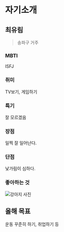 # 자기소개

## 최유림

> 송파구 거주

### MBTI

ISFJ

### 취미

TV보기, 게임하기

### 특기

잘 모르겠음

### 장점

일찍 잘 일어난다.

### 단점

낯가림이 심하다.

### 좋아하는 것

![강아지 사진](https://search.pstatic.net/common/?src=http%3A%2F%2Fblogfiles.naver.net%2FMjAyNTA2MTFfNDEg%2FMDAxNzQ5NjE5ODY4MjAw.Y5IoOlC3wQpyrbcJv8mbFo15SpYrZb51trdF0uY8e2Qg.0-lZeR9SzEt-7DughcA7Xq1CVaEyzQeVb0q5hjorLrog.PNG%2F53.png&type=sc960_832)

## 올해 목표

운동 꾸준히 하기, 취업하기 등
